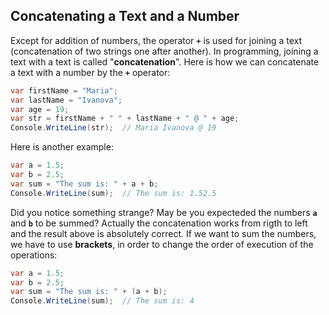 ## Concatenating a Text and a Number

Except for addition of numbers, the operator **`+`** is used for joining a text (concatenation of two strings one after another). In programming, joining a text with a text is called "**concatenation**". Here is how we can concatenate a text with a number by the **`+`** operator:

```csharp
var firstName = "Maria";
var lastName = "Ivanova";
var age = 19;
var str = firstName + " " + lastName + " @ " + age;
Console.WriteLine(str);  // Maria Ivanova @ 19
```

Here is another example:

```csharp
var a = 1.5;
var b = 2.5;
var sum = "The sum is: " + a + b;
Console.WriteLine(sum);  // The sum is: 1.52.5
```

Did you notice something strange? May be you expecteded the numbers **`a`** and  **`b`** to be summed? Actually the concatenation works from rigth to left and the result above is absolutely correct. If we want to sum the numbers, we have to use **brackets**, in order to change the order of execution of the operations:

```csharp
var a = 1.5;
var b = 2.5;
var sum = "The sum is: " + (a + b);
Console.WriteLine(sum);  // The sum is: 4
```

